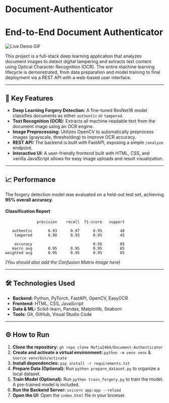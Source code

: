 # Document-Authenticator
# End-to-End Document Authenticator

![Live Demo GIF](link_to_your_gif_here.gif)

This project is a full-stack deep learning application that analyzes document images to detect digital tampering and extracts text content using Optical Character Recognition (OCR). The entire machine learning lifecycle is demonstrated, from data preparation and model training to final deployment via a REST API with a web-based user interface.

---

## 🚀 Key Features
- **Deep Learning Forgery Detection:** A fine-tuned ResNet18 model classifies documents as either `authentic` or `tampered`.
- **Text Recognition (OCR):** Extracts all machine-readable text from the document image using an OCR engine.
- **Image Preprocessing:** Utilizes OpenCV to automatically preprocess images (grayscale, thresholding) to improve OCR accuracy.
- **REST API:** The backend is built with FastAPI, exposing a simple `/analyze` endpoint.
- **Interactive UI:** A user-friendly frontend built with HTML, CSS, and vanilla JavaScript allows for easy image uploads and result visualization.

---

## 📈 Performance
The forgery detection model was evaluated on a held-out test set, achieving **95% overall accuracy**.

#### Classification Report
```
              precision    recall  f1-score   support

   authentic       0.93      0.97      0.95        40
    tampered       0.98      0.93      0.95        45

    accuracy                           0.95        85
   macro avg       0.95      0.95      0.95        85
weighted avg       0.95      0.95      0.95        85
```
*(You should also add the Confusion Matrix image here)*

---

## 🛠️ Technologies Used
- **Backend:** Python, PyTorch, FastAPI, OpenCV, EasyOCR
- **Frontend:** HTML, CSS, JavaScript
- **Data & ML:** Scikit-learn, Pandas, Matplotlib, Seaborn
- **Tools:** Git, GitHub, Visual Studio Code

---

## ⚙️ How to Run
1.  **Clone the repository:** `gh repo clone Mafia2404/Document-Authenticator`
2.  **Create and activate a virtual environment:** `python -m venv venv` & `source venv/bin/activate`
3.  **Install dependencies:** `pip install -r requirements.txt`
4.  **Prepare Data (Optional):** Run `python prepare_dataset.py` to organize a local dataset.
5.  **Train Model (Optional):** Run `python train_forgery.py` to train the model. A pre-trained model is included.
6.  **Run the Backend Server:** `uvicorn app:app --reload`
7.  **Open the UI:** Open the `index.html` file in your browser.
